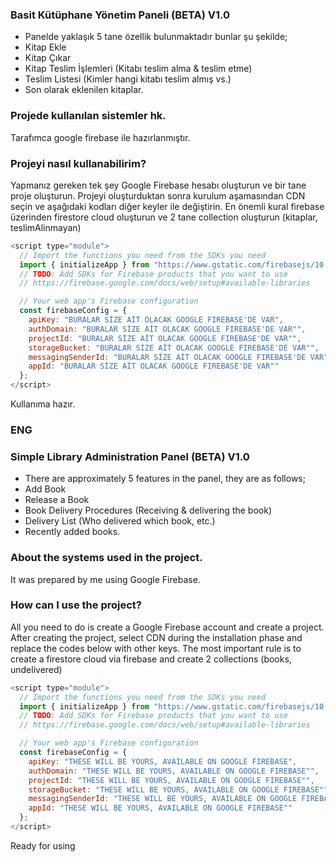 ### Basit Kütüphane Yönetim Paneli (BETA) V1.0

- Panelde yaklaşık 5 tane özellik bulunmaktadır bunlar şu şekilde;
- Kitap Ekle
- Kitap Çıkar
- Kitap Teslim İşlemleri (Kitabı teslim alma & teslim etme)
- Teslim Listesi (Kimler hangi kitabı teslim almış vs.)
- Son olarak eklenilen kitaplar.


### Projede kullanılan sistemler hk.

Tarafımca google firebase ile hazırlanmıştır.


### Projeyi nasıl kullanabilirim?
Yapmanız gereken tek şey Google Firebase hesabı oluşturun ve bir tane proje oluşturun.
Projeyi oluşturduktan sonra kurulum aşamasından CDN seçin ve aşağıdaki kodları diğer keyler ile değiştirin.
En önemli kural firebase üzerinden firestore cloud oluşturun ve 2 tane collection oluşturun (kitaplar, teslimAlinmayan)


```javascript
<script type="module">
  // Import the functions you need from the SDKs you need
  import { initializeApp } from "https://www.gstatic.com/firebasejs/10.13.0/firebase-app.js";
  // TODO: Add SDKs for Firebase products that you want to use
  // https://firebase.google.com/docs/web/setup#available-libraries

  // Your web app's Firebase configuration
  const firebaseConfig = {
    apiKey: "BURALAR SİZE AİT OLACAK GOOGLE FIREBASE'DE VAR",
    authDomain: "BURALAR SİZE AİT OLACAK GOOGLE FIREBASE'DE VAR"",
    projectId: "BURALAR SİZE AİT OLACAK GOOGLE FIREBASE'DE VAR"",
    storageBucket: "BURALAR SİZE AİT OLACAK GOOGLE FIREBASE'DE VAR"",
    messagingSenderId: "BURALAR SİZE AİT OLACAK GOOGLE FIREBASE'DE VAR"",
    appId: "BURALAR SİZE AİT OLACAK GOOGLE FIREBASE'DE VAR""
  };
</script>
```

Kullanıma hazır.


### ENG

### Simple Library Administration Panel (BETA) V1.0

- There are approximately 5 features in the panel, they are as follows;
- Add Book
- Release a Book
- Book Delivery Procedures (Receiving & delivering the book)
- Delivery List (Who delivered which book, etc.)
- Recently added books.


### About the systems used in the project.

It was prepared by me using Google Firebase.


### How can I use the project?
All you need to do is create a Google Firebase account and create a project.
After creating the project, select CDN during the installation phase and replace the codes below with other keys.
The most important rule is to create a firestore cloud via firebase and create 2 collections (books, undelivered)


```javascript
<script type="module">
  // Import the functions you need from the SDKs you need
  import { initializeApp } from "https://www.gstatic.com/firebasejs/10.13.0/firebase-app.js";
  // TODO: Add SDKs for Firebase products that you want to use
  // https://firebase.google.com/docs/web/setup#available-libraries

  // Your web app's Firebase configuration
  const firebaseConfig = {
    apiKey: "THESE WILL BE YOURS, AVAILABLE ON GOOGLE FIREBASE",
    authDomain: "THESE WILL BE YOURS, AVAILABLE ON GOOGLE FIREBASE"",
    projectId: "THESE WILL BE YOURS, AVAILABLE ON GOOGLE FIREBASE"",
    storageBucket: "THESE WILL BE YOURS, AVAILABLE ON GOOGLE FIREBASE"",
    messagingSenderId: "THESE WILL BE YOURS, AVAILABLE ON GOOGLE FIREBASE"",
    appId: "THESE WILL BE YOURS, AVAILABLE ON GOOGLE FIREBASE""
  };
</script>
```

Ready for using
